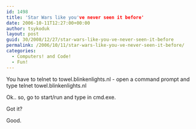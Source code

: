 ```yaml
---
id: 1498
title: 'Star Wars like you've never seen it before'
date: 2006-10-11T12:27:00+00:00
author: tsykoduk
layout: post
guid: 30/2008/12/27/star-wars-like-you-ve-never-seen-it-before
permalink: /2006/10/11/star-wars-like-you-ve-never-seen-it-before/
categories:
  - Computers! and Code!
  - Fun!
---
```

<p>You have to telnet to towel.blinkenlights.nl - open a command prompt and type telnet towel.blinkenlights.nl</p>


<p>Ok.. so, go to start/run and type in cmd.exe.</p>


<p>Got it?</p>


<p>Good.</p>